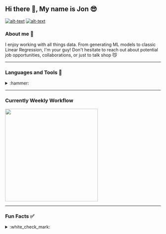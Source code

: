 ## Hi there 👋, My name is Jon :sunglasses:
[![alt-text](https://img.shields.io/badge/-LinkedIn-blue)](https://www.linkedin.com/in/dickinson17/)
[![alt-text](https://img.shields.io/badge/-Portfolio-red)](https://share.streamlit.io/jonathjd/webapp/main/main.py)

### About me :notebook:
I enjoy working with all things data. From generating ML models to classic Linear Regression, I'm your guy! Don't hesitate to reach out about potential job opportunities, collaborations, or just to talk shop :smirk_cat:

---
### Languages and Tools :hammer:

<details>
<summary>:hammer:</summary>
  
+ Python
+ SQL
+ VS Code
+ Tableau
+ Java
   </details>
</details>

---
### Currently Weekly Workflow
<img src="https://wakatime.com/share/@Jonathjd/762c1509-f178-400a-ad81-5090078195f6.svg" height="300">
    
---
### Fun Facts :white_check_mark:

<details>
<summary>:white_check_mark:</summary>
+ Born and raised in Southern California :palm_tree:
+ UC Irvine Alumn :ant:
+ Avid reader :blue_book:
+ Coffee drinker :coffee:
+ Question asker :thought_balloon:
+ Problem Solver :bulb:
   </details>
</details>

<!--
**jonathjd/jonathjd** is a ✨ _special_ ✨ repository because its `README.md` (this file) appears on your GitHub profile.

Here are some ideas to get you started:

- 🔭 I’m currently working on 
- 🌱 I’m currently learning ...
- 👯 I’m looking to collaborate on ...
- 🤔 I’m looking for help with ...
- 💬 Ask me about ...
- 📫 How to reach me: ...
- 😄 Pronouns: ...
- ⚡ Fun fact: ...
-->
